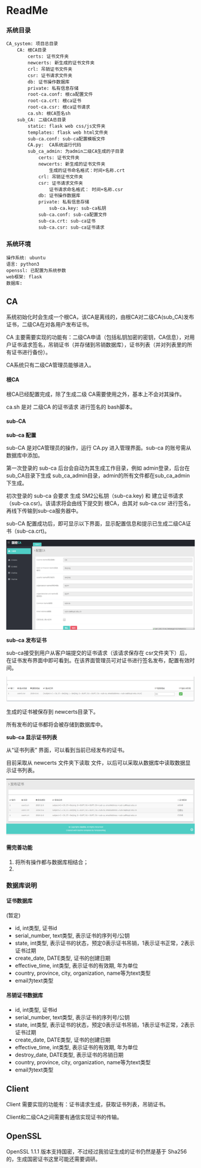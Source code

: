 # ReadMe

### 系统目录

```sh
CA_system: 项目总目录
	CA: 根CA目录
		certs: 证书文件夹
		newcerts: 新生成的证书文件夹
		crl: 吊销证书文件夹
		csr: 证书请求文件夹
		db: 证书操作数据库
		private: 私有信息存储
		root-ca.conf: 根ca配置文件
		root-ca.crt: 根ca证书
		root-ca.csr: 根ca证书请求
		ca.sh: 根CA签名sh
	sub_CA: 二级CA总目录
		static: flask web css/js文件夹
		templates: flask web html文件夹
		sub-ca.conf: sub-ca配置模板文件
		CA.py:	CA系统运行代码
		sub_ca_admin: 为admin二级CA生成的子目录
			certs: 证书文件夹
			newcerts: 新生成的证书文件夹
				生成的证书命名格式：时间+名称.crt
			crl: 吊销证书文件夹
			csr: 证书请求文件夹
				证书请求命名格式： 时间+名称.csr
			db: 证书操作数据库
			private: 私有信息存储
				sub-ca.key:	sub-ca私钥
			sub-ca.conf: sub-ca配置文件
			sub-ca.crt: sub-ca证书
			sub-ca.csr: sub-ca证书请求
```

### 系统环境

```
操作系统: ubuntu
语言: python3
openssl: 已配置为系统参数
web框架: flask
数据库:
```

## CA

系统初始化时会生成一个根CA，该CA是离线的，由根CA对二级CA(sub_CA)发布证书，二级CA在对各用户发布证书。

CA 主要需要实现的功能有：二级CA申请（包括私钥加密的密钥，CA信息），对用户证书请求签名，吊销证书（并存储到吊销数据库），证书列表（并对列表里的所有证书进行备份）。

CA系统只有二级CA管理员能够进入。

#### 根CA

根CA已经配置完成，除了生成二级 CA需要使用之外，基本上不会对其操作。

ca.sh 是对 二级CA 的证书请求 进行签名的 bash脚本。

#### sub-CA

**sub-ca 配置**

sub-CA 是对CA管理员的操作，运行 CA.py 进入管理界面。sub-ca 的账号需从数据库中添加。

第一次登录的 sub-ca 后台会自动为其生成工作目录，例如 admin登录，后台在sub_CA目录下生成 sub_ca_admin目录，admin的所有文件都在sub_ca_admin下生成。

初次登录的 sub-ca 会要求 生成 SM2公私钥（sub-ca.key) 和 建立证书请求（sub-ca.csr)。该请求将会由线下提交到 根CA，由其对 sub-ca.csr 进行签名，再线下传输到sub-ca服务器中。

sub-CA 配置成功后，即可显示以下界面，显示配置信息和提示已生成二级CA证书（sub-ca.crt)。

![image-20191112095729481](image-20191112095729481.png)

**sub-ca 发布证书**

sub-ca接受到用户从客户端提交的证书请求（该请求保存在 csr文件夹下）后，在证书发布界面中即可看到。在该界面管理员可对证书进行签名发布，配置有效时间。

![image-20191112100253115](image-20191112100253115.png)

生成的证书被保存到 newcerts目录下。

所有发布的证书都将会被存储到数据库中。

**sub-ca 显示证书列表**

从“证书列表”  界面，可以看到当前已经发布的证书。

目前采取从 newcerts 文件夹下读取 文件，以后可以采取从数据库中读取数据显示证书列表。

![image-20191112100631436](image-20191112100631436.png)

#### 需完善功能

1. 将所有操作都与数据库相结合；
2. 

### 数据库说明

#### 证书数据库
(暂定)
* id, int类型, 证书id
* serial_number, text类型, 表示证书的序列号/公钥
* state, int类型, 表示证书的状态，预定0表示证书吊销，1表示证书正常，2表示证书过期
* create_date, DATE类型, 证书的创建日期
* effective_time, int类型, 表示证书的有效期, 年为单位
* country, province, city, organization, name等为text类型
* email为text类型

#### 吊销证书数据库

* id, int类型, 证书id
* serial_number, text类型, 表示证书的序列号/公钥
* state, int类型, 表示证书的状态，预定0表示证书吊销，1表示证书正常，2表示证书过期
* create_date, DATE类型, 证书的创建日期
* effective_time, int类型, 表示证书的有效期, 年为单位
* destroy_date, DATE类型, 表示证书的吊销日期
* country, province, city, organization, name等为text类型
* email为text类型


## Client

Client 需要实现的功能有：证书请求生成，获取证书列表，吊销证书。

Client和二级CA之间需要有通信实现证书的传输。

## OpenSSL

OpenSSL 1.1.1 版本支持国密，不过经过我验证生成的证书仍然是基于 Sha256的，生成国密证书这里可能还需要调研。
